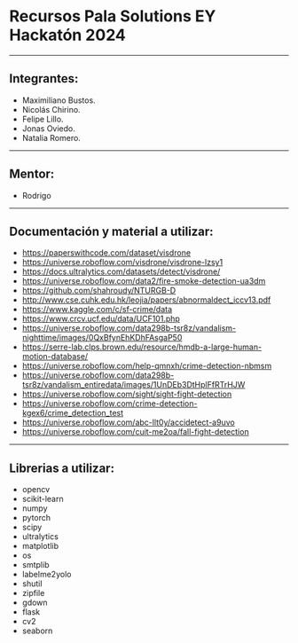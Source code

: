 # Recursos Pala Solutions EY Hackatón 2024

---

## Integrantes:

- Maximiliano Bustos.
- Nicolás Chirino.
- Felipe Lillo.
- Jonas Oviedo.
- Natalia Romero.

---

## Mentor:

- Rodrigo

---

## Documentación y material a utilizar:

- https://paperswithcode.com/dataset/visdrone
- https://universe.roboflow.com/visdrone/visdrone-lzsy1
- https://docs.ultralytics.com/datasets/detect/visdrone/
- https://universe.roboflow.com/data2/fire-smoke-detection-ua3dm
- https://github.com/shahroudy/NTURGB-D
- http://www.cse.cuhk.edu.hk/leojia/papers/abnormaldect_iccv13.pdf
- https://www.kaggle.com/c/sf-crime/data
- https://www.crcv.ucf.edu/data/UCF101.php
- https://universe.roboflow.com/data298b-tsr8z/vandalism-nighttime/images/0QxBfynEhKDhFAsgaP50
- https://serre-lab.clps.brown.edu/resource/hmdb-a-large-human-motion-database/
- https://universe.roboflow.com/help-qmnxh/crime-detection-nbmsm
- https://universe.roboflow.com/data298b-tsr8z/vandalism_entiredata/images/1UnDEb3DtHplFfRTrHJW
- https://universe.roboflow.com/sight/sight-fight-detection
- https://universe.roboflow.com/crime-detection-kgex6/crime_detection_test
- https://universe.roboflow.com/abc-llt0y/accidetect-a9uvo
- https://universe.roboflow.com/cuit-me2oa/fall-fight-detection

---

## Librerias a utilizar:

- opencv
- scikit-learn
- numpy
- pytorch
- scipy
- ultralytics
- matplotlib
- os
- smtplib
- labelme2yolo
- shutil
- zipfile
- gdown
- flask
- cv2
- seaborn
